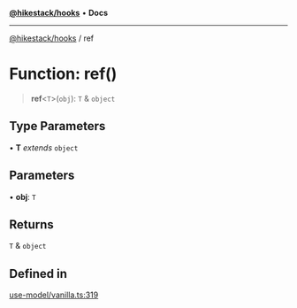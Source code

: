 [**@hikestack/hooks**](/official/reference/hooks/index.md) • **Docs**

***

[@hikestack/hooks](/official/reference/hooks/globals.md) / ref

# Function: ref()

> **ref**\<`T`\>(`obj`): `T` & `object`

## Type Parameters

• **T** *extends* `object`

## Parameters

• **obj**: `T`

## Returns

`T` & `object`

## Defined in

[use-model/vanilla.ts:319](https://github.com/hikestack/hike/blob/5cb68b36190947734eac00838244c1c69929cecf/packages/hooks/src/use-model/vanilla.ts#L319)

